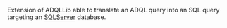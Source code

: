 Extension of ADQLLib able to translate an ADQL query into an SQL query targeting
an [SQLServer](https://www.microsoft.com/fr-fr/sql-server/sql-server-2016)
database.
